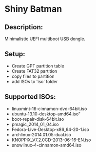 Shiny Batman
==

Description:
--
Minimalistic UEFI multiboot USB dongle.

Setup:
--
* Create GPT partition table
* Create FAT32 partition
* copy files to partition
* add ISOs to 'iso' folder

Supported ISOs:
--
* linuxmint-16-cinnamon-dvd-64bit.iso
* ubuntu-13.10-desktop-amd64.iso"
* boot-repair-disk-64bit.iso
* pmagic_2014_01_04.iso
* Fedora-Live-Desktop-x86_64-20-1.iso
* archlinux-2014.01.05-dual.iso
* KNOPPIX_V7.2.0CD-2013-06-16-EN.iso
* snowlinux-4-cinnamon-amd64.iso